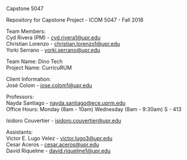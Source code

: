Capstone 5047</br>

Repository for Capstone Project - ICOM 5047 - Fall 2018</br> 

Team Members: </br>
Cyd Rivera (PM) - cyd.rivera1@upr.edu </br>
Christian Lorenzo - christian.lorenzo1@upr.edu</br>
Yorki Serrano - yorki.serrano@upr.edu </br>

Team Name: Dino Tech</br>
Project Name: CurricuRUM</br>

Client Information:  </br>
José Colom - jose.colom1@upr.edu</br>

Professors: </br>
Nayda Santiago - nayda.santiago@ece.uprm.edu  </br>
Office Hours: Monday (8am - 10am) Wednesday (8am - 9:30am) S - 413</br>

Isidoro Couvertier - isidoro.couvertier@upr.edu </br>

Assistants: </br>
Victor E. Lugo Velez - victor.lugo3@upr.edu</br>
Cesar Aceros - cesar.aceros@upr.edu</br>
David Riquelme - david.riquelme1@upr.edu</br>
